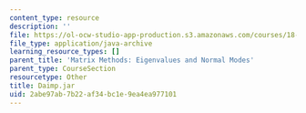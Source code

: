```yaml
---
content_type: resource
description: ''
file: https://ol-ocw-studio-app-production.s3.amazonaws.com/courses/18-03sc-differential-equations-fall-2011/2abe97ab7b22af34bc1e9ea4ea977101_Daimp.jar
file_type: application/java-archive
learning_resource_types: []
parent_title: 'Matrix Methods: Eigenvalues and Normal Modes'
parent_type: CourseSection
resourcetype: Other
title: Daimp.jar
uid: 2abe97ab-7b22-af34-bc1e-9ea4ea977101
---
```

